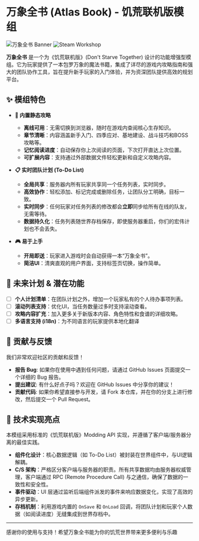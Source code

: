 # 万象全书 (Atlas Book) - 饥荒联机版模组

![万象全书 Banner](https://helpfulcraft-blog.oss-cn-beijing.aliyuncs.com/20250824164415.png)
![Steam Workshop](https://steamcommunity.com/sharedfiles/filedetails/?id=3555025039)

**万象全书** 是一个为《饥荒联机版》(Don't Starve Together) 设计的功能增强型模组。它为玩家提供了一本包罗万象的魔法书籍，集成了详尽的游戏内攻略指南和强大的团队协作工具，旨在提升新手玩家的入门体验，并为资深团队提供高效的规划平台。

## ✨ 模组特色

*   **📖 内置静态攻略**
    *   **离线可用**：无需切换到浏览器，随时在游戏内查阅核心生存知识。
    *   **章节清晰**：内容涵盖新手入门、四季应对、基地建设、战斗技巧和BOSS攻略等。
    *   **记忆阅读进度**：自动保存你上次阅读的页面，下次打开直达上次位置。
    *   **可扩展内容**：支持通过外部数据文件轻松更新和自定义攻略内容。

*   **📋 实时团队计划 (To-Do List)**
    *   **全局共享**：服务器内所有玩家共享同一个任务列表，实时同步。
    *   **高效协作**：轻松添加、标记完成或删除任务，让团队分工明确，目标一致。
    *   **实时同步**：任何玩家对任务列表的修改都会**立即**同步给所有在线的队友，无需等待。
    *   **数据持久化**：任务列表随世界存档保存，即使服务器重启，你们的宏伟计划也不会丢失。

*   **🎮 易于上手**
    *   **开局即送**：玩家进入游戏时会自动获得一本“万象全书”。
    *   **简洁UI**：清爽直观的用户界面，支持标签页切换，操作简单。

## 🚀 未来计划 & 潜在功能

*   [ ] **个人计划清单**：在团队计划之外，增加一个玩家私有的个人待办事项列表。
*   [ ] **滚动列表支持**：优化UI，当任务数量过多时支持滚动查看。
*   [ ] **攻略内容扩充**：加入更多关于新版本内容、角色特性和食谱的详细攻略。
*   [ ] **多语言支持 (i18n)**：为不同语言的玩家提供本地化翻译

## 🤝 贡献与反馈

我们非常欢迎社区的贡献和反馈！

*   **报告 Bug**: 如果你在使用中遇到任何问题，请通过 GitHub Issues 页面提交一个详细的 Bug 报告。
*   **提出建议**: 有什么好点子吗？欢迎在 GitHub Issues 中分享你的建议！
*   **贡献代码**: 如果你希望直接参与开发，请 Fork 本仓库，并在你的分支上进行修改，然后提交一个 Pull Request。

## 📝 技术实现亮点

本模组采用标准的《饥荒联机版》Modding API 实现，并遵循了客户端/服务器分离的最佳实践。

*   **组件化设计**：核心数据逻辑（如 To-Do List）被封装在世界组件中，与UI逻辑解耦。
*   **C/S 架构**：严格区分客户端与服务器的职责。所有共享数据均由服务器权威管理，客户端通过 RPC (Remote Procedure Call) 与之通信，确保了数据的一致性和安全性。
*   **事件驱动**：UI 层通过监听后端组件派发的事件来响应数据变化，实现了高效的异步更新。
*   **存档机制**：利用游戏内置的 `OnSave` 和 `OnLoad` 回调，将团队计划和玩家个人数据（如阅读进度）无缝集成到世界存档中。

---

感谢你的使用与支持！希望万象全书能为你的饥荒世界带来更多便利与乐趣